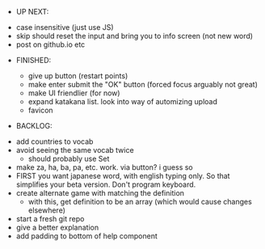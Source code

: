 - UP NEXT:

* case insensitive (just use JS)
* skip should reset the input and bring you to info screen (not new word)
* post on github.io etc

- FINISHED:

  - give up button (restart points)
  - make enter submit the "OK" button (forced focus arguably not great)
  - make UI friendlier (for now)
  - expand katakana list. look into way of automizing upload
  - favicon

- BACKLOG:

* add countries to vocab
* avoid seeing the same vocab twice
  - should probably use Set
* make za, ha, ba, pa, etc. work. via button? i guess so
* FIRST you want japanese word, with english typing only. So that simplifies your beta version. Don't program keyboard.
* create alternate game with matching the definition
  - with this, get definition to be an array (which would cause changes elsewhere)
* start a fresh git repo
* give a better explanation
* add padding to bottom of help component
